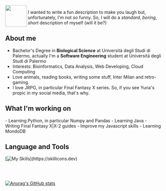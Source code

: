 <img src="http://www.ffbegif.com/Yuna/210000205%20Idle.png" align="left" width="70" height="70">

I wanted to write a fun description to make you laugh but, unfortunately, I'm not _so_ funny.
So, I will do a _standard_, _boring_, _short_ description of myself (will it be?)

<h2>About me</h2>

<ul>
  <li>Bachelor's Degree in <b>Biological Science</b> at Università degli Studi di Palermo, actually I'm a <b>Software Engineering</b> student at Università degli Studi di Palermo</li>
  <li>Interests: Bioinformatics, Data Analysis, Web Developing, Cloud Computing</li>
  <li>Love animals, reading books, writing some stuff, Inter Milan and retro-gaming.</li>
  <li>I love JRPG, in particular Final Fantasy X series. So, if you see Yuna's propic in my social media, that's why.</li>
</ul>


<h2>What I'm working on</h2> 
  - Learning Python, in particular Numpy and Pandas
  - Learning Java
  - Writing Final Fantasy X|X-2 guides
  - Improve my Javascript skills
  - Learning MondoDB



<h2>Language and Tools</h2>

[![My Skills](https://skillicons.dev/icons?i=py,js,html,css,bootstrap,nodejs,vscode,linux,mysql,c,java,docker,)](https://skillicons.dev)


<br></br>

[![Anurag's GitHub stats](https://github-readme-stats.vercel.app/api?username=yuunac&show_icons=true&theme=dracula)](https://github.com/yuunac/github-readme-stats)

                  
